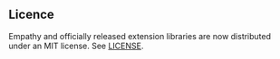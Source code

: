 
Licence
---
Empathy and officially released extension libraries are now distributed under an
MIT license.  See [LICENSE](./LICENSE).
